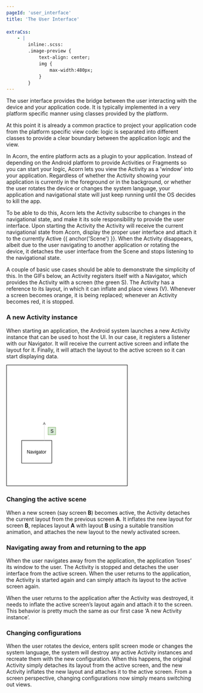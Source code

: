 ```yaml
---
pageId: 'user_interface'
title: 'The User Interface'

extraCss:
    - |
        inline:.scss:
        .image-preview {
            text-align: center; 
            img {
                max-width:480px;
            }    
        }
---
```


The user interface provides the bridge between the user interacting with the
device and your application code.
It is typically implemented in a very platform specific manner using classes
provided by the platform.

At this point it is already a common practice to project your application code
from the platform specific view code: logic is separated into different classes
to provide a clear boundary between the application logic and the view.


In Acorn, the entire platform acts as a plugin to your application.
Instead of depending on the Android platform to provide Activities or Fragments
so you can start your logic, Acorn lets you view the Activity as a 'window' into 
your application.
Regardless of whether the Activity showing your application is currently in the
foreground or in the background, or whether the user rotates the device or 
changes the system language, your application and navigational state will just
keep running until the OS decides to kill the app.

To be able to do this, Acorn lets the Activity subscribe to changes in the
navigational state, and make it its sole responsibility to provide the user 
interface.
Upon starting the Activity the Activity will receive the current navigational 
state from Acorn, display the proper user interface and attach it to the 
currently Active {{ anchor('Scene') }}.
When the Activity disappears, albeit due to the user navigating to another 
application or rotating the device, it detaches the user interface from the
Scene and stops listening to the navigational state.

A couple of basic use cases should be able to demonstrate the simplicity of 
this. 
In the GIFs below, an Activity registers itself with a Navigator, which provides
the Activity with a screen (the green S).
The Activity has a reference to its layout, in which it can inflate and place 
views (V).
Whenever a screen becomes orange, it is being replaced; whenever an Activity 
becomes red, it is stopped.

### A new Activity instance

When starting an application, the Android system launches a new Activity 
instance that can be used to host the UI.
In our case, it registers a listener with our Navigator.
It will receive the current active screen and inflate the layout for it.
Finally, it will attach the layout to the active screen so it can start
displaying data.

![](./new_activity.gif)
<!--{.image-preview}-->

### Changing the active scene

When a new screen (say screen **B**) becomes active, the Activity detaches the 
current layout from the previous screen **A**.
It inflates the new layout for screen **B**, replaces layout **A** with layout 
**B** using a suitable transition animation, and attaches the new layout to the 
newly activated screen.

<!--TODO GIF-->

### Navigating away from and returning to the app

When the user navigates away from the application, the application ‘loses’ its 
window to the user.
The Activity is stopped and detaches the user interface from the active screen.
When the user returns to the application, the Activity is started again and can
simply attach its layout to the active screen again.

<!--TODO GIF-->

When the user returns to the application after the Activity was destroyed, it 
needs to inflate the active screen’s layout again and attach it to the screen.
This behavior is pretty much the same as our first case ‘A new Activity 
instance’.

<!--TODO GIF-->

### Changing configurations

When the user rotates the device, enters split screen mode or changes the system 
language, the system will destroy any active Activity instances and recreate 
them with the new configuration.
When this happens, the original Activity simply detaches its layout from the 
active screen, and the new Activity inflates the new layout and attaches it to 
the active screen.
From a screen perspective, changing configurations now simply means switching
out views.


